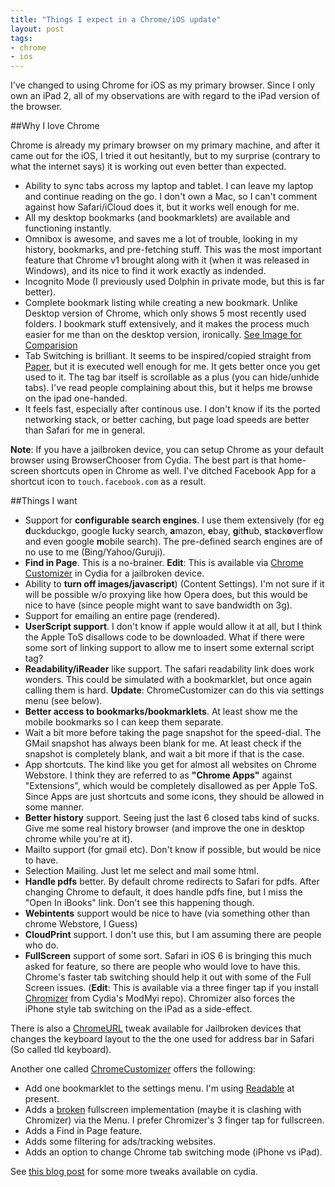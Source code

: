 ```yaml
---
title: "Things I expect in a Chrome/iOS update"
layout: post
tags: 
- chrome
- ios
---
```


I've changed to using Chrome for iOS as my primary browser. Since I only own an iPad 2, all of my observations are with regard to the iPad version of the browser.

##Why I love Chrome

Chrome is already my primary browser on my primary machine, and after it came out for the iOS, I tried it out hesitantly, but to my surprise (contrary to what the internet says) it is working out even better than expected.

- Ability to sync tabs across my laptop and tablet. I can leave my laptop and continue reading on the go. I don't own a Mac, so I can't comment against how Safari/iCloud does it, but it works well enough for me.
- All my desktop bookmarks (and bookmarklets) are available and functioning instantly.
- Omnibox is awesome, and saves me a lot of trouble, looking in my history, bookmarks, and pre-fetching stuff. This was the most important feature that Chrome v1 brought along with it (when it was released in Windows), and its nice to find it work exactly as indended.
- Incognito Mode (I previously used Dolphin in private mode, but this is far better).
- Complete bookmark listing while creating a new bookmark. Unlike Desktop version of Chrome, which only shows 5 most recently used folders. I bookmark stuff extensively, and it makes the process much easier for me than on the desktop version, ironically. [See Image for Comparision](/img/bookmark_compare.png)
- Tab Switching is brilliant. It seems to be inspired/copied straight from [Paper](http://itunes.apple.com/us/app/paper-by-fiftythree/id506003812?mt=8), but it is executed well enough for me. It gets better once you get used to it. The tag bar itself is scrollable as a plus (you can hide/unhide tabs). I've read people complaining about this, but it helps me browse on the ipad one-handed.
- It feels fast, especially after continous use. I don't know if its the ported networking stack, or better caching, but page load speeds are better than Safari for me in general.

**Note**: If you have a jailbroken device, you can setup Chrome as your default browser using BrowserChooser from Cydia. The best part is that home-screen shortcuts open in Chrome as well.  I've ditched Facebook App for a shortcut icon to `touch.facebook.com` as a result.

##Things I want

- Support for **configurable search engines**. I use them extensively (for eg **d**uckduckgo, google **l**ucky search, **a**mazon, **e**bay, **g**it**h**ub, **s**tack**o**verflow and even google **m**obile search). The pre-defined search engines are of no use to me (Bing/Yahoo/Guruji).
- **Find in Page**. This is a no-brainer. **Edit**: This is available via [Chrome Customizer](http://www.addictivetips.com/ios/great-cydia-tweaks-for-chrome-iphone-ipad/) in Cydia for a jailbroken device.
- Ability to **turn off images/javascript**) (Content Settings). I'm not sure if it will be possible w/o proxying like how Opera does, but this would be nice to have (since people might want to save bandwidth on 3g).
- Support for emailing an entire page (rendered).
- **UserScript support**. I don't know if apple would allow it at all, but I think the Apple ToS disallows code to be downloaded. What if there were some sort of linking support to allow me to insert some external script tag? 
- **Readability/iReader** like support. The safari readability link does work wonders. This could be simulated with a bookmarklet, but once again calling them is hard. **Update**: ChromeCustomizer can do this via settings menu (see below).
- **Better access to bookmarks/bookmarklets**. At least show me the mobile bookmarks so I can keep them separate.
- Wait a bit more before taking the page snapshot for the speed-dial. The GMail snapshot has always been blank for me. At least check if the snapshot is completely blank, and wait a bit more if that is the case.
- App shortcuts. The kind like you get for almost all websites on Chrome Webstore. I think they are referred to as **"Chrome Apps"** against "Extensions", which would be completely disallowed as per Apple ToS. Since Apps are just shortcuts and some icons, they should be allowed in some manner.
- **Better history** support. Seeing just the last 6 closed tabs kind of sucks. Give me some real history browser (and improve the one in desktop chrome while you're at it).
- Mailto support (for gmail etc). Don't know if possible, but would be nice to have.
- Selection Mailing. Just let me select and mail some html.
- **Handle pdfs** better. By default chrome redirects to Safari for pdfs. After changing Chrome to default, it does handle pdfs fine, but I miss the "Open In iBooks" link. Don't see this happening though.
- **Webintents** support would be nice to have (via something other than chrome Webstore, I Guess)
- **CloudPrint** support. I don't use this, but I am assuming there are people who do.
- **FullScreen** support of some sort. Safari in iOS 6 is bringing this much asked for feature, so there are people who would love to have this. Chrome's faster tab switching should help it out with some of the Full Screen issues. (**Edit**: This is available via a three finger tap if you install [Chromizer](http://www.idownloadblog.com/2012/07/01/chromizer/) from Cydia's ModMyi repo). Chromizer also forces the iPhone style tab switching on the iPad as a side-effect.

There is also a [ChromeURL](http://www.idownloadblog.com/2012/07/01/chromeurl/) tweak available for Jailbroken devices that changes the keyboard layout to the the one used for address bar in Safari (So called tld keyboard). 

Another one called [ChromeCustomizer](http://modmyi.com/content/8108-chromecustomization-adds-some-new-stuff-google-chrome.html) offers the following:

- Add one bookmarklet to the settings menu. I'm using [Readable](http://readable.tastefulwords.com/) at present.
- Adds a [broken](https://github.com/rpetrich/ChromeCustomizer/issues/1) fullscreen implementation (maybe it is clashing with Chromizer) via the Menu. I prefer Chromizer's 3 finger tap for fullscreen.
- Adds a Find in Page feature.
- Adds some filtering for ads/tracking websites.
- Adds an option to change Chrome tab switching mode (iPhone vs iPad).

See [this blog post](http://www.addictivetips.com/ios/great-cydia-tweaks-for-chrome-iphone-ipad/) for some more tweaks available on cydia.